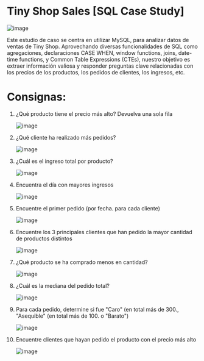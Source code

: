 # Tiny Shop Sales [SQL Case Study]

![image](https://github.com/user-attachments/assets/1ff6c81d-892c-4e79-802c-9c0438a75571)

Este estudio de caso se centra en utilizar MySQL, para analizar datos de ventas de Tiny Shop. Aprovechando diversas funcionalidades de SQL como agregaciones, declaraciones CASE WHEN, window functions, joins, date-time functions, y Common Table Expressions (CTEs), nuestro objetivo es extraer información valiosa y responder preguntas clave relacionadas con los precios de los productos, los pedidos de clientes, los ingresos, etc.

# Consignas:

1. ¿Qué producto tiene el precio más alto? Devuelva una sola fila

    ![image](https://github.com/user-attachments/assets/5cc07fcc-b01f-49c0-b40c-9f8a30051428)

2. ¿Qué cliente ha realizado más pedidos?

    ![image](https://github.com/user-attachments/assets/c7104bdb-9045-49f7-9891-37b948e2e36f)

3. ¿Cuál es el ingreso total por producto?

    ![image](https://github.com/user-attachments/assets/564452b7-327b-405d-beb8-f1af52c7157b)

4. Encuentra el día con mayores ingresos

    ![image](https://github.com/user-attachments/assets/10667a45-7f58-48c9-8925-c6516512c183)

5. Encuentre el primer pedido (por fecha. para cada cliente)

    ![image](https://github.com/user-attachments/assets/a484935a-4428-4ced-8088-cc3f189f5196)

6. Encuentre los 3 principales clientes que han pedido la mayor cantidad de productos distintos

    ![image](https://github.com/user-attachments/assets/634a8cc9-933f-417d-bdf2-2037b98a86e8)

7. ¿Qué producto se ha comprado menos en cantidad?

    ![image](https://github.com/user-attachments/assets/1b9e39ce-a03a-459a-a05e-e59587f426eb)

8. ¿Cuál es la mediana del pedido total?

    ![image](https://github.com/user-attachments/assets/5d8dc7a8-ae59-4b4d-8bbb-ea65fbfb4f00)

9. Para cada pedido, determine si fue "Caro" (en total más de 300., "Asequible" (en total más de 100. o "Barato")

    ![image](https://github.com/user-attachments/assets/1c1789df-bcdb-4e74-b4d2-a269e782bf01)

10. Encuentre clientes que hayan pedido el producto con el precio más alto

    ![image](https://github.com/user-attachments/assets/cb6bc2e6-8e82-470f-a92d-e36787f8b599)
